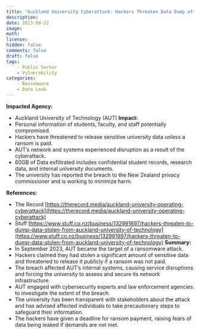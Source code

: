 ```yaml
---
title: "Auckland University Cyberattack: Hackers Threaten Data Dump after Significant Breach"
description: 
date: 2023-09-22
image: 
math: 
license: 
hidden: false
comments: false
draft: false
tags: 
    - Public Sector
    - Vulnerability
categories:
    - Ransomware
    - Data Leak
---
```

**Impacted Agency:**
* Auckland University of Technology (AUT)
**Impact:**
* Personal information of students, faculty, and staff potentially compromised.
* Hackers have threatened to release sensitive university data unless a ransom is paid.
* AUT’s network and systems experienced disruption as a result of the cyberattack.
* 60GB of Data exfiltrated includes confidential student records, research data, and internal university documents.
* The university has reported the breach to the New Zealand privacy commissioner and is working to minimize harm.

**References:**
* The Record [https://therecord.media/auckland-university-operating-cyberattack](https://therecord.media/auckland-university-operating-cyberattack)
* Stuff [https://www.stuff.co.nz/business/132991897/hackers-threaten-to-dump-data-stolen-from-auckland-university-of-technology](https://www.stuff.co.nz/business/132991897/hackers-threaten-to-dump-data-stolen-from-auckland-university-of-technology)
**Summary:**
* In September 2023, AUT became the target of a ransomware attack.
* Hackers claimed they had stolen a significant amount of sensitive data and threatened to release it publicly if a ransom was not paid.
* The breach affected AUT’s internal systems, causing service disruptions and forcing the university to assess and secure its network infrastructure.
* AUT engaged with cybersecurity experts and law enforcement agencies to investigate the extent of the breach.
* The university has been transparent with stakeholders about the attack and has advised affected individuals to take precautionary steps to safeguard their information.
* The hackers have given a deadline for ransom payment, raising fears of data being leaked if demands are not met.
